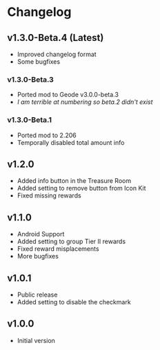# Changelog

## <cg>v1.3.0-Beta.4</c> (Latest)

* <cy>Improved</c> changelog format
* Some bugfixes

### <cb>v1.3.0-Beta.3</c>
* <co>Ported mod to Geode v3.0.0-beta.3</c>
* *I am terrible at numbering so beta.2 didn't exist*

### <cb>v1.3.0-Beta.1</c>

* <cp>Ported mod to 2.206</c>
* <cr>Temporally disabled</c> total amount info

## <cb>v1.2.0</c>

* <cg>Added</c> info button in the Treasure Room
* <cg>Added</c> setting to remove button from Icon Kit
* <cy>Fixed</c> missing rewards

## <cb>v1.1.0</c>

* <cp>Android Support</c>
* <cg>Added</c> setting to group Tier II rewards
* <cy>Fixed</c> reward misplacements
* More bugfixes

## <cb>v1.0.1</c>

* <cp>Public release</c>
* <cg>Added</c> setting to disable the checkmark

## <cb>v1.0.0</c>

* <cp>Initial version</c>
